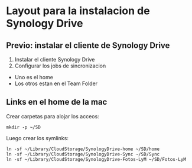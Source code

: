 # Layout para la instalacion de Synology Drive

## Previo: instalar el cliente de Synology Drive

1. Instalar el cliente Synology Drive
2. Configurar los jobs de sincronizacion
  - Uno es el home
  - Los otros estan en el Team Folder

## Links en el home de la mac

Crear carpetas para alojar los acceos:

```
mkdir -p ~/SD
```

Luego crear los symlinks:

```
ln -sf ~/Library/CloudStorage/SynologyDrive-home ~/SD/home
ln -sf ~/Library/CloudStorage/SynologyDrive-Sync ~/SD/Sync
ln -sf ~/Library/CloudStorage/SynologyDrive-Fotos-LyM ~/SD/Fotos-LyM
```



